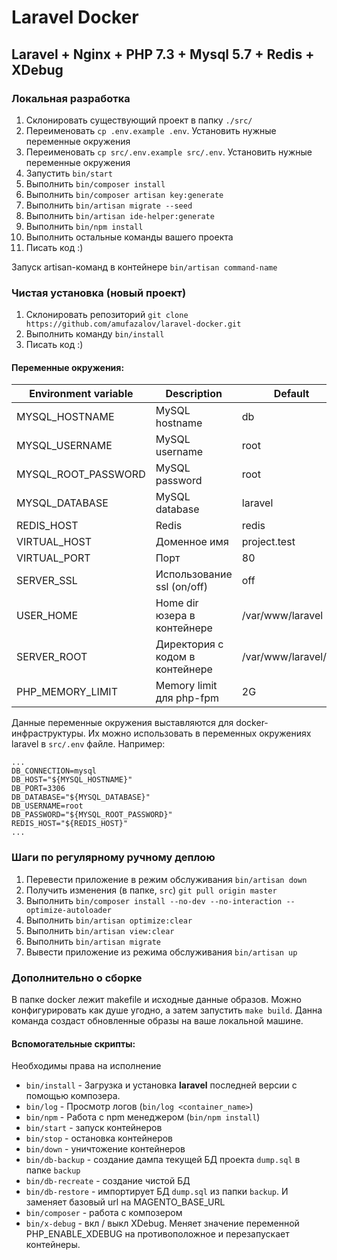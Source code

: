 # Laravel Docker

## Laravel + Nginx + PHP 7.3 + Mysql 5.7 + Redis + XDebug

### Локальная разработка
1. Склонировать существующий проект в папку `./src/`
2. Переименовать `cp .env.example .env`. Установить нужные переменные окружения
3. Переименовать `cp src/.env.example src/.env`. Установить нужные переменные окружения
4. Запустить `bin/start`
5. Выполнить `bin/composer install`
6. Выполнить `bin/composer artisan key:generate`
7. Выполнить `bin/artisan migrate --seed`
8. Выполнить `bin/artisan ide-helper:generate`
9. Выполнить `bin/npm install`
10. Выполнить остальные команды вашего проекта
11. Писать код :)

Запуск artisan-команд в контейнере `bin/artisan command-name`

### Чистая установка (новый проект)
1. Склонировать репозиторий `git clone https://github.com/amufazalov/laravel-docker.git`
2. Выполнить команду `bin/install`
3. Писать код :)

#### Переменные окружения:
Environment variable  | Description                     | Default
--------------------  | -----------                     | -------
MYSQL_HOSTNAME        | MySQL hostname                  | db
MYSQL_USERNAME        | MySQL username                  | root
MYSQL_ROOT_PASSWORD   | MySQL password                  | root
MYSQL_DATABASE        | MySQL database                  | laravel
REDIS_HOST            | Redis                           | redis
VIRTUAL_HOST          | Доменное имя                    | project.test
VIRTUAL_PORT          | Порт                            | 80
SERVER_SSL            | Использование ssl (on/off)      | off
USER_HOME             | Home dir юзера в контейнере     | /var/www/laravel
SERVER_ROOT           | Директория с кодом в контейнере | /var/www/laravel/src
PHP_MEMORY_LIMIT      | Memory limit для php-fpm        | 2G

Данные переменные окружения выставляются для docker-инфраструктуры.
Их можно использовать в переменных окружениях laravel в `src/.env` файле.
Например:
```
...
DB_CONNECTION=mysql
DB_HOST="${MYSQL_HOSTNAME}"
DB_PORT=3306
DB_DATABASE="${MYSQL_DATABASE}"
DB_USERNAME=root
DB_PASSWORD="${MYSQL_ROOT_PASSWORD}"
REDIS_HOST="${REDIS_HOST}"
...
```

### Шаги по регулярному ручному деплою
1. Перевести приложение в режим обслуживания `bin/artisan down`
2. Получить изменения (в папке, `src`) `git pull origin master`
3. Выполнить `bin/composer install --no-dev --no-interaction --optimize-autoloader`
4. Выполнить `bin/artisan optimize:clear`
5. Выполнить `bin/artisan view:clear`
6. Выполнить `bin/artisan migrate`
7. Вывести приложение из режима обслуживания `bin/artisan up`

### Дополнительно о сборке
В папке docker лежит makefile и исходные данные образов. 
Можно конфигурировать как душе угодно, а затем запустить `make build`. 
Данна команда создаст обновленные образы на ваше локальной машине.

#### Вспомогательные скрипты:
Необходимы права на исполнение

* `bin/install` - Загрузка и установка **laravel** последней версии с помощью композера.
* `bin/log` - Просмотр логов (`bin/log <container_name>`)
* `bin/npm` - Работа с npm менеджером (`bin/npm install`)
* `bin/start` - запуск контейнеров
* `bin/stop` - остановка контейнеров
* `bin/down` - уничтожение контейнеров
* `bin/db-backup` - создание дампа текущей БД проекта `dump.sql` в папке `backup`
* `bin/db-recreate` - создание чистой БД
* `bin/db-restore` - импортирует БД `dump.sql` из папки `backup`. И заменяет базовый url на MAGENTO_BASE_URL
* `bin/composer` - работа с композером 
* `bin/x-debug` - вкл / выкл XDebug. Меняет значение переменной PHP_ENABLE_XDEBUG на противоположное и перезапускает контейнеры.

